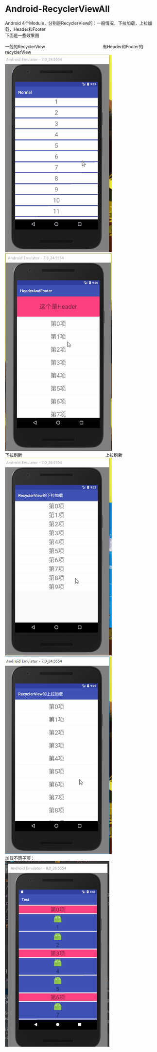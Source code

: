 # Android-RecyclerViewAll
Android 4个Module，分别是RecyclerView的：一般情况，下拉加载，上拉加载，Header和Footer<br>下面是一些效果图<br><br>
一般的RecyclerView 　　　　　　　　　　　　　 有Header和Footer的recyclerView<br>
![](https://github.com/HeTingwei/RecyclerViewAll/blob/master/doc/normal.gif) ![](https://github.com/HeTingwei/RecyclerViewAll/blob/master/doc/HeaderAndFooter.gif)<br>
下拉刷新 　　　　　　　　　　　　　　　　　　　 上拉刷新<br>
![](https://github.com/HeTingwei/RecyclerViewAll/blob/master/doc/pullDownRefresh.gif) ![](https://github.com/HeTingwei/RecyclerViewAll/blob/master/doc/pullUpRefresh.gif)<br>
加载不同子项：<br>
![](https://github.com/HeTingwei/RecyclerViewAll/blob/master/doc/differentItem.png)
